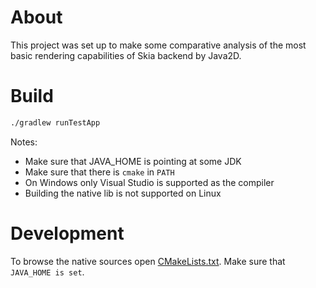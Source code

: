 # About
This project was set up to make some comparative analysis of the most basic rendering 
capabilities of Skia backend by Java2D.

# Build
```bash
./gradlew runTestApp
```

Notes:
- Make sure that JAVA_HOME is pointing at some JDK
- Make sure that there is `cmake` in `PATH`
- On Windows only Visual Studio is supported as the compiler
- Building the native lib is not supported on Linux

# Development
To browse the native sources open [CMakeLists.txt](native/CMakeLists.txt). 
Make sure that `JAVA_HOME is set`.